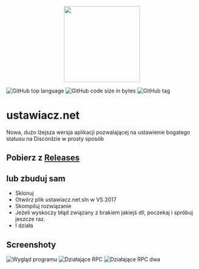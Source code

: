 <p align="center"><img width=200px src="https://raw.githubusercontent.com/pizza61/ustawiacz.net/master/ustawiaczNowaIkona.png" /></p>

![GitHub top language](https://img.shields.io/github/languages/top/pizza61/ustawiacz.net.png?style=for-the-badge)
![GitHub code size in bytes](https://img.shields.io/github/languages/code-size/pizza61/ustawiacz.net.svg?style=for-the-badge)
![GitHub tag](https://img.shields.io/github/tag/pizza61/ustawiacz.net.svg?style=for-the-badge)

# ustawiacz.net

Nowa, dużo lżejsza wersja aplikacji pozwalającej na ustawienie bogatego statusu na Discordzie w prosty sposób

## Pobierz z [Releases](https://github.com/pizza61/ustawiacz.net/releases)
## lub zbuduj sam
* Sklonuj
* Otwórz plik ustawiacz.net.sln w VS 2017
* Skompiluj rozwiązanie
* Jeżeli wyskoczy błąd związany z brakiem jakiejś dll, poczekaj i spróbuj jeszcze raz.
* I działa

## Screenshoty

![Wygląd programu](https://i.imgur.com/m9NUteJ.png)
![Działające RPC](https://i.imgur.com/2Aqu8ET.png)
![Działające RPC dwa](https://i.imgur.com/IBIc26v.png)
